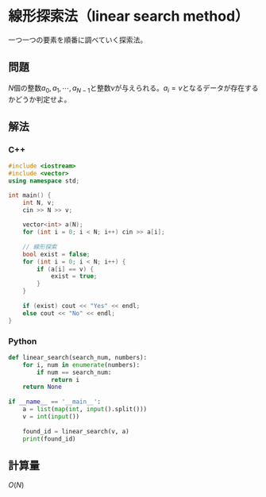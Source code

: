 # 線形探索法（linear search method）

一つ一つの要素を順番に調べていく探索法。

## 問題

$N$個の整数$a_0, a_1, \cdots, a_{N-1}$と整数$v$が与えられる。$a_i = v$となるデータが存在するかどうか判定せよ。

## 解法

### C++

```C++
#include <iostream>
#include <vector>
using namespace std;

int main() {
    int N, v;
    cin >> N >> v;
    
    vector<int> a(N);
    for (int i = 0; i < N; i++) cin >> a[i];
    
    // 線形探索
    bool exist = false;
    for (int i = 0; i < N; i++) {
        if (a[i] == v) {
            exist = true;
        }
    }
    
    if (exist) cout << "Yes" << endl;
    else cout << "No" << endl;
}
```

### Python

```python
def linear_search(search_num, numbers):
    for i, num in enumerate(numbers):
        if num == search_num:
            return i
    return None
    
if __name__ == '__main__':
    a = list(map(int, input().split()))
    v = int(input())
    
    found_id = linear_search(v, a)
    print(found_id)
```

## 計算量

$O(N)$
